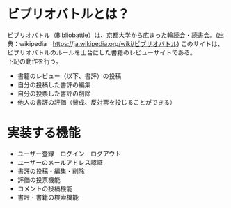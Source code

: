 # ビブリオバトルとは？
ビブリオバトル（Bibliobattle）は、京都大学から広まった輪読会・読書会。(出典：wikipedia　https://ja.wikipedia.org/wiki/ビブリオバトル)
このサイトは、ビブリオバトルのルールを土台にした書籍のレビューサイトである。<br>
下記の動作を行う。
- 書籍のレビュー（以下、書評）の投稿
- 自分の投稿した書評の編集
- 自分の投票した書評の削除
- 他人の書評の評価（賛成、反対票を投じることができる）

# 実装する機能
- ユーザー登録　ログイン　ログアウト
- ユーザーのメールアドレス認証
- 書評の投稿・編集・削除
- 評価の投票機能
- コメントの投稿機能
- 書評・書籍の検索機能

